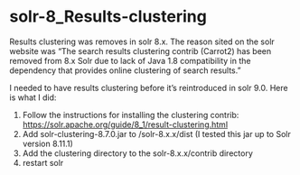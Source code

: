 # solr-8_Results-clustering

Results clustering was removes in solr 8.x. The reason sited on the solr website was “The search results clustering contrib (Carrot2) has been removed from 8.x Solr due to lack of Java 1.8 compatibility in the dependency that provides online clustering of search results.”

I needed to have results clustering before it’s reintroduced in solr 9.0. Here is what I did:
1.	Follow the instructions for installing the clustering contrib: https://solr.apache.org/guide/8_1/result-clustering.html
2.	Add solr-clustering-8.7.0.jar to /solr-8.x.x/dist (I tested this jar up to Solr version 8.11.1)
3.	Add the clustering directory to the solr-8.x.x/contrib  directory
4.	restart solr


